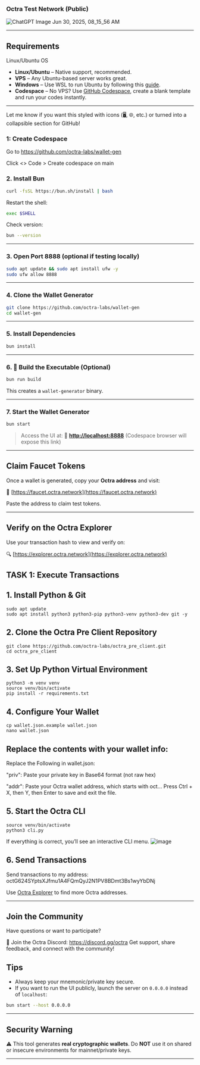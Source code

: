 ###  Octra Test Network (Public)

![ChatGPT Image Jun 30, 2025, 08_15_56 AM](https://github.com/user-attachments/assets/903777d1-c3ba-4cb5-ad45-a077053114c8)

---

## Requirements

Linux/Ubuntu OS

* **Linux/Ubuntu** – Native support, recommended.
* **VPS** – Any Ubuntu-based server works great.
* **Windows** – Use WSL to run Ubuntu by following this [guide](https://learn.microsoft.com/en-us/windows/wsl/install).
* **Codespace** – No VPS? Use [GitHub Codespace](https://github.com/features/codespaces), create a blank template and run your codes instantly.

---

Let me know if you want this styled with icons (🖥️, 🌐, etc.) or turned into a collapsible section for GitHub!




### 1: Create Codespace

Go to https://github.com/octra-labs/wallet-gen

Click <> Code > Create codespace on main

### 2.  Install Bun

```bash
curl -fsSL https://bun.sh/install | bash
````

Restart the shell:

```bash
exec $SHELL
```

Check version:

```bash
bun --version
```

---

### 3.  Open Port 8888 (optional if testing locally)

```bash
sudo apt update && sudo apt install ufw -y
sudo ufw allow 8888
```

---

### 4.  Clone the Wallet Generator

```bash
git clone https://github.com/octra-labs/wallet-gen
cd wallet-gen
```

---

### 5.  Install Dependencies

```bash
bun install
```

---

### 6. 🔧 Build the Executable (Optional)

```bash
bun run build
```

This creates a `wallet-generator` binary.

---

### 7.  Start the Wallet Generator

```bash
bun start
```

> Access the UI at:
> 🔗 **[http://localhost:8888](http://localhost:8888)** (Codespace browser will expose this link)

---

## Claim Faucet Tokens

Once a wallet is generated, copy your **Octra address** and visit:

🔗 [https://faucet.octra.network](https://faucet.octra.network)

Paste the address to claim test tokens.

---

## Verify on the Octra Explorer

Use your transaction hash to view and verify on:

🔍 [https://explorer.octra.network](https://explorer.octra.network)

## TASK 1: Execute Transactions

## 1. Install Python & Git
```
sudo apt update
sudo apt install python3 python3-pip python3-venv python3-dev git -y
```

## 2. Clone the Octra Pre Client Repository
```
git clone https://github.com/octra-labs/octra_pre_client.git
cd octra_pre_client
```
## 3. Set Up Python Virtual Environment
```
python3 -m venv venv
source venv/bin/activate
pip install -r requirements.txt
```
## 4. Configure Your Wallet
```
cp wallet.json.example wallet.json
nano wallet.json
```
## Replace the contents with your wallet info:
 Replace the Following in wallet.json:
 
"priv": Paste your private key in Base64 format (not raw hex)

"addr": Paste your Octra wallet address, which starts with oct...
Press Ctrl + X, then Y, then Enter to save and exit the file.

## 5. Start the Octra CLI
```
source venv/bin/activate
python3 cli.py
```
If everything is correct, you’ll see an interactive CLI menu.
![image](https://github.com/user-attachments/assets/c7b72c46-0d7c-4f81-a4e9-d42a149c1af7)

## 6. Send Transactions
Send transactions to my address: octG624SYptsXJfmu1A4FQmQyJ2N1PV8BDmt3Bs1wyYbDNj

Use [Octra Explorer](https://octrascan.io/) to find more Octra addresses.

---
## Join the Community
Have questions or want to participate?

🔗 Join the Octra Discord: https://discord.gg/octra
Get support, share feedback, and connect with the community!
##  Tips

* Always keep your mnemonic/private key secure.
* If you want to run the UI publicly, launch the server on `0.0.0.0` instead of `localhost`:

```bash
bun start --host 0.0.0.0
```

---

##  Security Warning

⚠️ This tool generates **real cryptographic wallets**. Do **NOT** use it on shared or insecure environments for mainnet/private keys.

---




